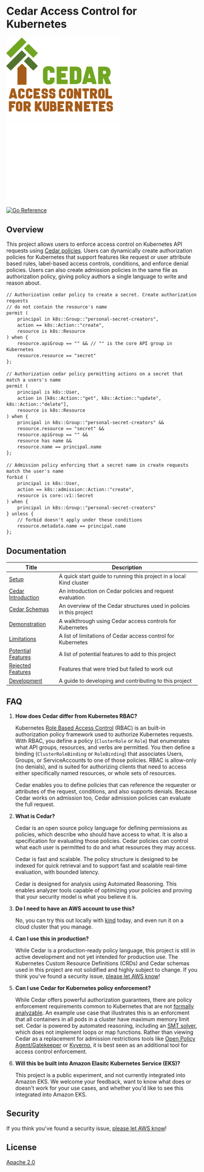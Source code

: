 # Cedar Access Control for Kubernetes

<img src="docs/img/cedar-for-k8s.png#gh-light-mode-only" alt="logo" width="300"/>
<img src="docs/img/cedar-for-k8s-dark.png#gh-dark-mode-only" alt="logo" width="300"/>

[![Go Reference](https://pkg.go.dev/badge/github.com/awslabs/cedar-access-control-for-k8s.svg)](https://pkg.go.dev/github.com/awslabs/cedar-access-control-for-k8s)

## Overview

This project allows users to enforce access control on Kubernetes API requests using [Cedar policies](https://cedarpolicy.com/en).
Users can dynamically create authorization policies for Kubernetes that support features like request or user attribute based rules, label-based access controls, conditions, and enforce denial policies.
Users can also create admission policies in the same file as authorization policy, giving policy authors a single language to write and reason about.

```cedar
// Authorization cedar policy to create a secret. Create authorization requests
// do not contain the resource's name
permit (
    principal in k8s::Group::"personal-secret-creators",
    action == k8s::Action::"create",
    resource is k8s::Resource
) when {
    resource.apiGroup == "" && // "" is the core API group in Kubernetes
    resource.resource == "secret"
};

// Authorization cedar policy permitting actions on a secret that match a users's name
permit (
    principal is k8s::User,
    action in [k8s::Action::"get", k8s::Action::"update", k8s::Action::"delete"],
    resource is k8s::Resource
) when {
    principal in k8s::Group::"personal-secret-creators" &&
    resource.resource == "secret" &&
    resource.apiGroup == "" &&
    resource has name &&
    resource.name == principal.name
};

// Admission policy enforcing that a secret name in create requests match the user's name
forbid (
    principal is k8s::User,
    action == k8s::admission::Action::"create",
    resource is core::v1::Secret
) when {
    principal in k8s::Group::"personal-secret-creators"
} unless {
    // forbid doesn't apply under these conditions
    resource.metadata.name == principal.name
};
```

## Documentation

| Title | Description |
| -- | -- |
| [Setup](./docs/Setup.md) | A quick start guide to running this project in a local Kind cluster |
| [Cedar Introduction](./docs/CedarIntroduction.md) | An introduction on Cedar policies and request evaluation |
| [Cedar Schemas](./docs/CedarSchemas.md) | An overview of the Cedar structures used in policies in this project |
| [Demonstration](./docs/Demo.md) | A walkthrough using Cedar access controls for Kubernetes |
| [Limitations](./docs/Limitations.md) | A list of limitations of Cedar access control for Kubernetes |
| [Potential Features](./docs/FutureFeatures.md) | A list of potential features to add to this project |
| [Rejected Features](./docs/RejectedFeatures.md) | Features that were tried but failed to work out |
| [Development](./docs/Development.md) | A guide to developing and contributing to this project |

## FAQ

1. **How does Cedar differ from Kubernetes RBAC?**

    Kubernetes [Role Based Access Control][rbac] (RBAC) is an built-in authorization policy framework used to authorize Kubernetes requests.
    With RBAC, you define a policy (`ClusterRole` or `Role`) that enumerates what API groups, resources, and verbs are permitted.
    You then define a binding (`ClusterRoleBinding` or `RoleBinding`) that associates Users, Groups, or ServiceAccounts to one of those policies.
    RBAC is allow-only (no denials), and is suited for authorizing clients that need to access either specifically named resources, or whole sets of resources.

    Cedar enables you to define policies that can reference the requester or attributes of the request, conditions, and also supports denials.
    Because Cedar works on admission too, Cedar admission policies can evaluate the full request.

2. **What is Cedar?**

    Cedar is an open source policy language for defining permissions as policies, which describe who should have access to what.
    It is also a specification for evaluating those policies.
    Cedar policies can control what each user is permitted to do and what resources they may access.

    Cedar is fast and scalable.
    The policy structure is designed to be indexed for quick retrieval and to support fast and scalable real-time evaluation, with bounded latency.

    Cedar is designed for analysis using Automated Reasoning.
    This enables analyzer tools capable of optimizing your policies and proving that your security model is what you believe it is.

3. **Do I need to have an AWS account to use this?**

    No, you can try this out locally with [kind] today, and even run it on a cloud cluster that you manage.

4. **Can I use this in production?**

   While Cedar is a production-ready policy language, this project is still in active development and not yet intended for production use.
   The Kubernetes Custom Resource Definitions (CRDs) and Cedar schemas used in this project are not solidified and highly subject to change.
   If you think you've found a security issue, [please let AWS know][aws security reporting]!

5. **Can I use Cedar for Kubernetes policy enforcement?**

    While Cedar offers powerful authorization guarantees, there are policy enforcement requirements common to Kubernetes that are not [formally analyzable][analyzable].
    An example use case that illustrates this is an enforcment that all containers in all pods in a cluster have maximum memory limit set.
    Cedar is powered by automated reasoning, including an [SMT solver], which does not implement loops or map functions.
    Rather than viewing Cedar as a replacement for admission restrictions tools like [Open Policy Agent/Gatekeeper][gatekeeper] or [Kyverno][kyverno], it is best seen as an additional tool for access control enforcement.

6. **Will this be built into Amazon Elasitc Kubernetes Service (EKS)?**

    This project is a public experiment, and not currently integrated into Amazon EKS.
    We welcome your feedback, want to know what does or doesn't work for your use cases, and whether you'd like to see this integrated into Amazon EKS.

[kind]: https://kind.sigs.k8s.io/
[rbac]: https://kubernetes.io/docs/reference/access-authn-authz/rbac/
[analyzable]: https://www.amazon.science/blog/how-we-built-cedar-with-automated-reasoning-and-differential-testing
[SMT solver]: https://en.wikipedia.org/wiki/Satisfiability_modulo_theories
[gatekeeper]: https://open-policy-agent.github.io/gatekeeper/website/
[kyverno]: https://kyverno.io/

## Security

If you think you've found a security issue, [please let AWS know][aws security reporting]!

[aws security reporting]: https://aws.amazon.com/security/vulnerability-reporting/

## License

[Apache 2.0](LICENSE)
